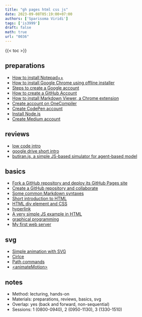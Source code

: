 ```yaml
---
title: "gh pages html css js"
date: 2023-09-08T05:19:00+07:00
authors: ['Sparisoma Viridi']
tags: ['is3999']
draft: false
math: true
url: "0036"
---
```

{{< toc >}}


## preparations
+ [How to install Notepad++](https://medium.com/@6unpnp/how-to-install-notepad-e5adf2f8d37d)
+ [How to install Google Chrome using offline installer](https://medium.com/@6unpnp/how-to-install-googlechrome-using-offline-installer-f5913b8040df)
+ [Steps to create a Google account](https://medium.com/@6unpnp/steps-to-create-a-google-account-e8def05c6506)
+ [How to create a GitHub Account](https://medium.com/@6unpnp/how-to-create-a-github-account-46c4a36c2673)
+ [How to install Markdown Viewer, a Chrome extension](https://medium.com/@6unpnp/install-markdown-viewer-a-chrome-extension-cc2c43232438)
+ [Create account on OneCompiler](https://medium.com/@6unpnp/create-account-on-onecompiler-e3da6b801c10)
+ [Create CodePen account](https://medium.com/@6unpnp/create-codepen-account-ac04edcabc94)
+ [Install Node.js](https://medium.com/@6unpnp/install-node-js-25f576ed92f5)
+ [Create Medium account](https://medium.com/@6unpnp/create-medium-account-710cc031d9f0)


## reviews
+ [low code intro](https://dudung.github.io/lecture-notes/0030/)
+ [google drive short intro](https://dudung.github.io/lecture-notes/0029/)
+ [butiran.js, a simple JS-based simulator for agent-based model](https://medium.com/@6unpnp/butiran-js-a-simple-js-based-simulator-for-agent-based-model-cba0e3f597ed)


## basics
+ [Fork a GitHub repository and deploy its GitHub Pages site](https://medium.com/@6unpnp/fork-a-github-repository-and-deploy-its-github-pages-site-d55dc53988d)
+ [Create a GitHub repository and collaborate](https://medium.com/@6unpnp/create-a-github-repository-and-collaborate-12c1dc10d7d)
+ [Some common Markdown syntaxes](https://medium.com/@6unpnp/some-common-markdown-syntaxes-67a222890f51)
+ [Short introduction to HTML](https://medium.com/@6unpnp/short-introduction-to-html-a22a22fb1e21)
+ [HTML div element and CSS](https://medium.com/@6unpnp/html-div-element-and-css-5cd259e5772c)
+ [hyperlink](https://dudung.github.io/lecture-notes/0028/)
+ [A very simple JS example in HTML](https://medium.com/@6unpnp/a-very-simple-js-example-in-html-fe5f58c55146)
+ [graphical programming](https://dudung.github.io/lecture-notes/0016/)
+ [My first web server](https://medium.com/@6unpnp/my-first-web-server-b8e532c1d0fa)


## svg
+ [Simple animation with SVG](https://medium.com/@6unpnp/simple-animation-with-svg-5ba41838083a)
+ [Cirlce](https://developer.mozilla.org/en-US/docs/Web/SVG/Element/circle)
+ [Path commands](https://developer.mozilla.org/en-US/docs/Web/SVG/Attribute/d#path_commands)
+ [&lt;animateMotion&gt;](https://developer.mozilla.org/en-US/docs/Web/SVG/Element/animateMotion)


## notes
+ Method: lecturing, hands-on
+ Materials: preparations, reviews, basics, svg
+ Overlap: yes (back and forward, non-sequential)
+ Sessions: 1 (0800-0940), 2 (0950-1130), 3 (1330-1510)
